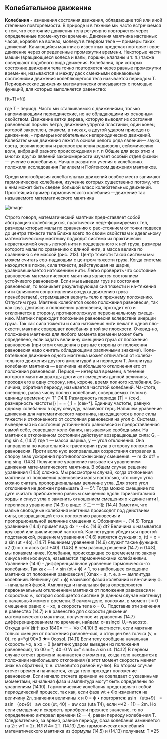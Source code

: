 ## __Колебательное движение__ ##

__Колебания__ - изменения состояния движения, обладающие той или иной степенью повторяемости. 
В природе и в технике мы часто встречаемся с тем, что состояние движения тела регулярно повторяется через определенные проме-жутки времени. Движения маятника настенных часов, корабля на волнах, молекул в твердом теле — примеры таких движений. Качающийся маятник в известных пределах повторяет свое движение через определенные промежутки времени. Некоторые части машин (вращающиеся колеса и валы, поршни, клапаны и т. п.) также совершают подобного вида движения.
Колебания, при которых состояние движения тела точно повторяется через равные промежутки време-ни, называются и между деск смежными одинаковыми состояниями движения колеблющегося тела называется периодом Т.
Периодические движения математически описываются с помощью функций, для которых выполняется равенство:

f(t+T)=f(t)

где Т - период.
Часто мы сталкиваемся с движениями, только напоминающими периодические, но не обладающими их основным свойством. Движение ветки дерева, которую выводят из состояния равновесия порывы ветра, движение упругой пластинки, один конец которой закреплен, скажем, в тисках, а другой ударом приведен в движе-ние, - примеры колебательных непериодических движений.
Колебательные движения лежат в основе целого ряда явлений— звука, света, возникновения и распространения радиоволн, сейсмических волн, вибраций разного происхождения и т. п Общие для всех этих и многих других явлений закономерности изучает особый отдел физики — учение о колебаниях.
Начало развитию учения о колебаниях положили исследования Галилеем и Гюйгенсом движения маятников.

Среди многообразия колебательных движений особое место занимают гармонические колебания, изучение которых существенно потому, что к ним может быть сведен большой класс колебательных движений.
Простейший пример гармонического колебания —движение так называемого математического маятника

![image](https://github.com/Milanistov/DZhome/assets/164164134/e40053e9-847c-4a17-9a01-a066a1367621)

Строго говоря, математический маятник пред-ставляет собой абстракцию колеблющихся, практически неде-формируемых тел, размеры которых малы по сравнению с рас-стоянием от точки подвеса до центра тяжести тела Ближе всего по своим свойствам к идеальному математическому маятнику подходит система из практически нерастяжимой очень легкой нити и подвешенного к ней груза, размеры которого малы по сравнению с длиной нити, а масса велика по сравнению с ее массой (рис. 213). Центр тяжести такой системы мы можем считать сов-падающим с центром тяжести груза.
Когда система находится в покое, сила тяжести, действующая на шарик, уравновешивается натяжением нити. Легко проверить что состояние равновесия математического маятника является состоянием устойчивого равновесия. Если мы выведем груз из состояния равновесия, то возникает результирующая сил тяжести и на-тяжения нити (влиянием сопротивления воздуха движению груза пренебрегаем), стремящаяся вернуть тело к прежнему положению.
Отпустим груз.
Маятник колеблется около положения равновесия, так как груз, двигаясь к положению равновесия, проходит его и отклоняется в сторону, противоположную первоначальному смеще-нию. Маятник переходит положение равновесия вследствие инерции груза.
Так как сила тяжести и сила натяжения нити лежат в одной пло-скости, маятник совершает колебания в той же плоскости. Очевид-но, положение маятника для любого момента времени может быть определено, если задать величину смещения груза от положения равновесия (при этом смещения в разные стороны от положения равновесия надо считать обладающими различными знаками). Коле-бательное движение одного маятника может отличаться от колеба-тельного движения другого амплитудой а и периодом Т. Амплитуда колебания маятника — величина наибольшего отклонения его от положения равновесия. Период — интервал времени, в течение которого маятник дважды достигает смещения данной величины, проходя его в одну сторону, или, короче, время полного колебания. Бе-личина, обратная периоду, называется частотой колебаний. Ча-стота, очевидно, равна числу полных колебаний, совершаемых телом в единицу времени:
y=
T'
(14.1)
Размерность периода [Т| = (сек), размерность частоты [›| = = (_1 = (сек-*]. Единицу частоты, равную одному колебанию в одну секунду, называют герц.
Напишем уравнение движения для математического маятника, находящегося в поле силы тяжести и отклоненного от состояния равновесия на угол ф. Система, выведенная из состояния устойчи-вого равновесия и предоставленная самой себе, совершает коле-бания, называемые свободными.
На маятник в отклоненном состоянии действует возвращающая сила:
G, = mg sin 4,
(14.2)
где т — масса шарика, у — угол отклонения. Она направлена по касательной к траектории груза в сторону положе ия равновесия.
Проти воло ную возправлешая созрастания сатравлея а. спороу
знак ускорения противоположен знаку смещения:
— m
dx
dt?
= mg sing.
(14.3)
Полученное уравнение называется уравнением движения мате-матического маятника. В общем случае решение уравнения (14.3) сложно. Мы рассмотрим случай, когда отклонения маятника от положения равновесия малы настолько, что синус угла можно считать пропорциональным величине угла. Для этого угол отклонения не должен превышать 3 — 5°.
Тогда можно смещение по дуге считать приближенно равным смещению вдоль горизонтальной хорды и синус угла о заменить отношением смещения х к длине нити l, переписав уравнение (14.3) в виде:
ドニーーを
(14.4)
Заметим, что малые свободные колебания маятника происходят под действием силы, возвращающей его к положению равновесия и пропорциональной величине смещения х.
Обозначим
=.
(14.5)
Тогда уравнение (14.4) примет вид:
dx
=--4x.
(14.6)
dt?
Величина « называется круговой или циклической частотой.
Как нетрудно убедиться простой подстановкой, решением уравнения (14.6) является функция:
x, (t) = x = a sin (ut +4o).
(14.7)
Решением уравнения (14.6) служит также функция:
x2 (t) = x = acos (ust +40).
(14.8)
В чем разница решений (14.7) и (14.8), мы покажем ниже.
Колебания, происходящие со временем по закону синуса или косинуса, называются гармоническими колебаниями.
Уравнение (14.6) - дифференциальное уравнение гармоническо-го колебания.
Так как — 1 < sin (ot + ф) < 1, то наибольшее смещение маятника от положения равновесия [ Xmax = а, т. е. а — амплитуда колебаний. Величину (wt + ф) называют фазой колебаний и ве-личину ф. - начальной фазой.
Амплитуда и начальная фаза определяются первоначальным отклонением маятника от положения равновесия и скоростью v., которая сообщается системе (в данном случае маятнику) в начальный момент времени. В самом деле, положим, в момент t = 0 смещение равно х = хо, а скорость тела о = 0..
Подставив эти значения в равенство (14.7) и в равенство для скорости движения математического маятника, полученное из уравнения (14.7) дифференцированием по времени, найдем:
x=asinçoi U,=wacosto.
Откуда
a=V
始十
axo
1840=
一・
Vo
(14.10)
В частности, если маятник только смещен от положения равнове-сия, а отпущен без толчка (v, = 0), то
a=*gi 90=3 ★= 0cosol.
(14.11)
Если телу сообщена начальная скорость чо, а хо = 0 (маятник ударом выведен из положения равновесия), то
00 =
"; 40=0 W x=" sinut= a sin ut. (14.12)
В первом случае отсчет времени начинается с момента, когда тело находится в положении наибольшего отклонения (в этот момент скорость меняет знак на обратный, т. е. становится равной ну-лю). Во втором случае отсчет времени начинается, когда тело проходит положение равновесия. Если начало отсчета времени не совпадает с указанными моментами, начальная фаза и амплитуда могут быть определены по уравнениям (14.10).
Гармонические колебания представляют собой периодический процесс, так как, если фаза wt + Фо изменится на величину 2л, значения величины х и 0 = ф
• повторятся:
asin （uts+9） = asin （oz+9）
aw cos (ut, 40) = aw cos (uta T4),
если
∞(2 - 11) = 2m.
Но если смещение и скорость приобрели прежнее значение, то по определению интервал времени t2 — 4, равен периоду колеба-ния Т. Следовательно, за время, равное периоду, фаза колебания изменяется на 2т:
wT = 2т,
ИЛИ
4= 2T.
(14.13)
Для гармонических колебаний математического маятника из формулы (14.5) и (14.13) получаем:
T =25


